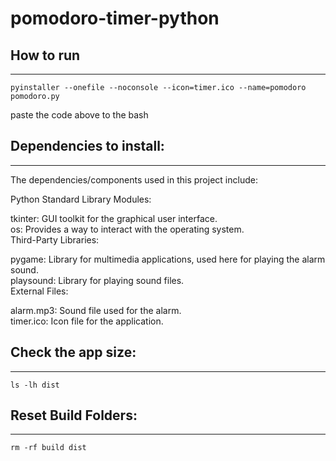 # pomodoro-timer-python

## How to run

---

`pyinstaller --onefile --noconsole --icon=timer.ico --name=pomodoro pomodoro.py`

paste the code above to the bash

## Dependencies to install:

---

The dependencies/components used in this project include:

Python Standard Library Modules:

tkinter: GUI toolkit for the graphical user interface.  
os: Provides a way to interact with the operating system.  
Third-Party Libraries:

pygame: Library for multimedia applications, used here for playing the alarm sound.  
playsound: Library for playing sound files.  
External Files:

alarm.mp3: Sound file used for the alarm.  
timer.ico: Icon file for the application.

## Check the app size:

---

`ls -lh dist`

## Reset Build Folders:

---

`rm -rf build dist`
